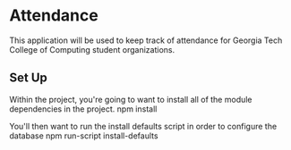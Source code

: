 # Attendance

This application will be used to keep track of attendance for Georgia Tech College of Computing student organizations.

## Set Up

Within the project, you're going to want to install all of the module dependencies in the project.
	npm install

You'll then want to run the install defaults script in order to configure the database
	npm run-script install-defaults


